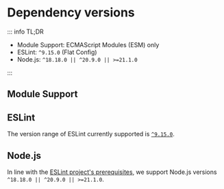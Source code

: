# Dependency versions

::: info TL;DR

- Module Support: ECMAScript Modules (ESM) only
- ESLint: `^9.15.0` (Flat Config)
- Node.js: `^18.18.0 || ^20.9.0 || >=21.1.0`

:::

## Module Support

## ESLint

The version range of ESLint currently supported is [`^9.15.0`](https://github.com/eslint/eslint/releases/tag/v9.15.0).

## Node.js

In line with the [ESLint project's prerequisites](https://github.com/eslint/eslint?tab=readme-ov-file#installation-and-usage), we support Node.js versions `^18.18.0 || ^20.9.0 || >=21.1.0`.
